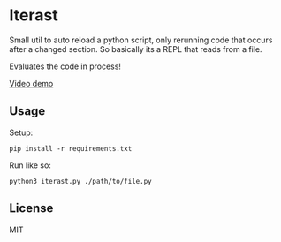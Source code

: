 # Iterast

Small util to auto reload a python script, only rerunning code that occurs after
a changed section.
So basically its a REPL that reads from a file.

Evaluates the code in process!

[Video demo](https://youtu.be/FjP6IyULLFQ)

## Usage

Setup:
```
pip install -r requirements.txt
```

Run like so:
```
python3 iterast.py ./path/to/file.py
```

## License

MIT
